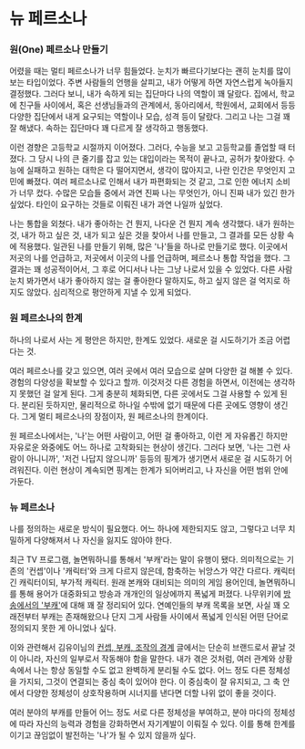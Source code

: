 # 뉴 페르소나

### 원(One) 페르소나 만들기

어렸을 때는 멀티 페르소나가 너무 힘들었다. 눈치가 빠르다기보다는 괜히 눈치를 많이 보는 타입이었다. 주변 사람들의 언행을 살피고, 내가 어떻게 하면 자연스럽게 녹아들지 결정했다. 그러다 보니, 내가 속하게 되는 집단마다 나의 역할이 꽤 달랐다. 집에서, 학교에 친구들 사이에서, 혹은 선생님들과의 관계에서, 동아리에서, 학원에서, 교회에서 등등 다양한 집단에서 내게 요구되는 역할이나 모습, 성격 등이 달랐다. 그리고 나는 그걸 꽤 잘 해냈다. 속하는 집단마다 꽤 다르게 잘 생각하고 행동했다.

이런 경향은 고등학교 시절까지 이어졌다. 그러다, 수능을 보고 고등학교를 졸업할 때 터졌다. 그 당시 나의 큰 줄기를 잡고 있는 대입이라는 목적이 끝나고, 공허가 찾아왔다. 수능에 실패하고 원하는 대학은 다 떨어지면서, 생각이 많아지고, 나란 인간은 무엇인지 고민에 빠졌다. 여러 페르소나로 인해서 내가 파편화되는 것 같고, 그로 인한 에너지 소비가 너무 컸다. 수많은 모습들 중에서 과연 진짜 나는 무엇인가, 아니 진짜 내가 있긴 한가 싶었다. 타인이 요구하는 것들로 이뤄진 내가 과연 나일까 싶었다.

나는 통합을 외쳤다. 내가 좋아하는 건 뭔지, 나다운 건 뭔지 계속 생각했다. 내가 원하는 것, 내가 하고 싶은 것, 내가 되고 싶은 것을 찾아서 나를 만들고, 그 결과를 모든 상황 속에 적용했다. 일관된 나를 만들기 위해, 많은 '나'들을 하나로 만들기로 했다. 이곳에서 저곳의 나를 언급하고, 저곳에서 이곳의 나를 언급하며, 페르소나 통합 작업을 했다. 그 결과는 꽤 성공적이어서, 그 후로 어디서나 나는 그냥 나로서 있을 수 있었다. 다른 사람 눈치 봐가면서 내가 좋아하지 않는 걸 좋아한다 말하지도, 하고 싶지 않은 걸 억지로 하지도 않았다. 심리적으로 평안하게 지낼 수 있게 되었다.



### 원 페르소나의 한계

하나의 나로서 사는 게 평안은 하지만, 한계도 있었다. 새로운 걸 시도하기가 조금 어렵다는 것.

여러 페르소나를 갖고 있으면, 여러 곳에서 여러 모습으로 살며 다양한 걸 해볼 수 있다. 경험의 다양성을 확보할 수 있다고 할까. 이것저것 다른 경험을 하면서, 이전에는 생각하지 못했던 걸 알게 된다. 그게 충분히 체화되면, 다른 곳에서도 그걸 사용할 수 있게 된다. 분리된 듯하지만, 물리적으로 하나일 수밖에 없기 때문에 다른 곳에도 영향이 생긴다. 그게 멀티 페르소나의 장점이자, 원 페르소나의 한계이다.

원 페르소나에서는, '나'는 어떤 사람이고, 어떤 걸 좋아하고, 이런 게 자유롭긴 하지만 자유로운 와중에도 어느 하나로 고착화되는 현상이 생긴다. 그러다 보면, '나는 그런 사람이 아니니까', '저건 나답지 않으니까' 등등의 핑계가 생기면서 새로운 걸 시도하기 어려워진다. 이런 현상이 계속되면 핑계는 한계가 되어버리고, 나 자신을 어떤 범위 안에 가둔다.



### 뉴 페르소나

나를 정의하는 새로운 방식이 필요했다. 어느 하나에 제한되지도 않고, 그렇다고 너무 치밀하게 다양해져서 나 자신을 잃지도 않아야 한다.

최근 TV 프로그램, 놀면뭐하니를 통해서 '부캐'라는 말이 유행이 됐다. 의미적으로는 기존의 '컨셉'이나 '캐릭터'와 크게 다르지 않은데, 함축하는 뉘앙스가 약간 다르다. 캐릭터긴 캐릭터이되, 부가적 캐릭터. 원래 본캐와 대비되는 의미의 게임 용어인데, 놀면뭐하니를 통해 용어가 대중화되고 방송과 개개인의 일상에까지 폭넓게 퍼졌다. 나무위키에 [방송에서의 '부캐'](https://namu.wiki/w/부캐#s-3)에 대해 꽤 잘 정리되어 있다. 연예인들의 부캐 목록을 보면, 사실 꽤 오래전부터 부캐는 존재해왔으나 단지 그게 사람들 사이에서 폭넓게 인식된 어떤 단어로 정의되지 못한 게 아니었나 싶다.

이와 관련해서 김유이님의 [컨셉, 부캐, 조작의 경계](https://brunch.co.kr/@sjenfz/32) 글에서는 단순히 브랜드로서 끝날 것이 아니라, 자신의 일부로서 작동해야 함을 말한다. 내가 겪은 것처럼, 여러 관계와 상황 속에서 나는 항상 동일할 수도 없고 완벽하게 분리될 수도 없다. 어느 정도 다른 정체성을 가지되, 그것이 연결되는 중심 축이 있어야 한다. 이 중심축이 잘 유지되고, 그 축 안에서 다양한 정체성이 상호작용하며 시너지를 낸다면 더할 나위 없이 좋을 것이다.

여러 분야의 부캐를 만들어 어느 정도 서로 다른 정체성을 부여하고, 분야 마다의 정체성에 따라 자신의 능력과 경험을 강화하면서 자기계발이 이뤄질 수 있다. 이를 통해 한계를 이기고 끊임없이 발전하는 '나'가 될 수 있지 않을까 싶다.
